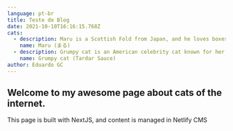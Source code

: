 ```yaml
---
language: pt-br
title: Teste de Blog
date: 2021-10-10T16:16:15.768Z
cats:
  - description: Maru is a Scottish Fold from Japan, and he loves boxes.
    name: Maru (まる)
  - description: Grumpy cat is an American celebrity cat known for her grumpy appearance.
    name: Grumpy cat (Tardar Sauce)
author: Eduardo GC
---
```

## Welcome to my awesome page about cats of the internet.

This page is built with NextJS, and content is managed in Netlify CMS
